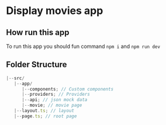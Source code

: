 # Display movies app

## How run this app

To run this app you should fun command `npm i` and `npm run dev`

## Folder Structure

```javascript
|--src/
   |--app/
      |--components; // Custom components
      |--providers; // Providers
      |--api; // json mock data
      |--movie; // movie page
   |--layout.ts; // layout
   |--page.ts; // root page
```
